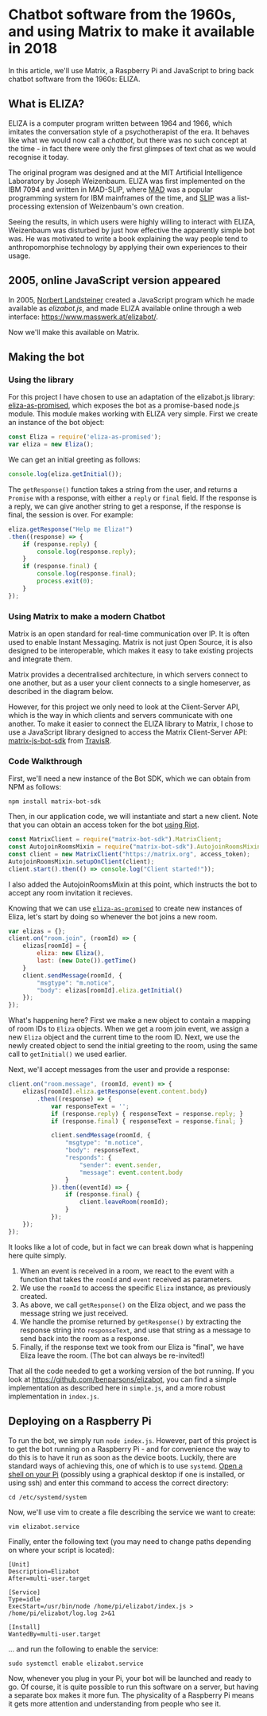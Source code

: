 # Chatbot software from the 1960s, and using Matrix to make it available in 2018

In this article, we'll use Matrix, a Raspberry Pi and JavaScript to bring back
chatbot software from the 1960s: ELIZA.

## What is ELIZA?

ELIZA is a computer program written between 1964 and 1966, which imitates the
conversation style of a psychotherapist of the era. It behaves like what we
would now call a *chatbot*, but there was no such concept at the time - in fact
there were only the first glimpses of text chat as we would recognise it today.

The original program was designed and at the MIT Artificial Intelligence
Laboratory by Joseph Weizenbaum. ELIZA was first implemented on the IBM 7094
and written in MAD-SLIP, where
[MAD](https://en.wikipedia.org/wiki/MAD_(programming_language)) was a popular
programming system for IBM mainframes of the time, and
[SLIP](https://en.wikipedia.org/wiki/SLIP_(programming_language)) was a
list-processing extension of Weizenbaum's own creation.

Seeing the results, in which users were highly willing to interact with ELIZA,
Weizenbaum was disturbed by just how effective the apparently simple bot was. He
was motivated to write a book explaining the way people tend to anthropomorphise
technology by applying their own experiences to their usage.

## 2005, online JavaScript version appeared

In 2005, [Norbert Landsteiner](https://twitter.com/mass_werk) created a
JavaScript program which he made available as *elizabot.js*, and made ELIZA
available online through a web interface: <https://www.masswerk.at/elizabot/>.

Now we'll make this available on Matrix.

## Making the bot

### Using the library

For this project I have chosen to use an adaptation of the elizabot.js library:
[eliza-as-promised](https://github.com/natelewis/eliza-as-promised), which
exposes the bot as a promise-based node.js module. This module makes working
with ELIZA very simple. First we create an instance of the bot object:

```javascript
const Eliza = require('eliza-as-promised');
var eliza = new Eliza();
```

We can get an initial greeting as follows:

```javascript
console.log(eliza.getInitial());
```

The `getResponse()` function takes a string from the user, and returns a
`Promise` with a response, with either a `reply` or `final` field. If the
response is a reply, we can give another string to get a response, if the
response is final, the session is over. For example:

```javascript
eliza.getResponse("Help me Eliza!")
.then((response) => {
    if (response.reply) {
        console.log(response.reply);
    }
    if (response.final) {
        console.log(response.final);
        process.exit(0);
    }
});
```

### Using Matrix to make a modern Chatbot

Matrix is an open standard for real-time communication over IP. It is often used
to enable Instant Messaging. Matrix is not just  Open Source, it is also designed to
be interoperable, which makes it easy to take existing projects and integrate
them.

Matrix provides a decentralised architecture, in which servers connect to one
another, but as a user your client connects to a single homeserver, as described
in the diagram below.

However, for this project we only need to look at the Client-Server API, which
is the way in which clients and servers communicate with one another. To make it
easier to connect the ELIZA library to Matrix, I chose to use a JavaScript
library designed to access the Matrix Client-Server API: [matrix-js-bot-sdk]
from [TravisR].

### Code Walkthrough

First, we'll need a new instance of the Bot SDK, which we can obtain from NPM as
follows:

```
npm install matrix-bot-sdk
```

Then, in our application code, we will instantiate and start a new client. Note
that you can obtain an access token for the bot [using
Riot](https://t2bot.io/docs/access_tokens/).

```javascript
const MatrixClient = require("matrix-bot-sdk").MatrixClient;
const AutojoinRoomsMixin = require("matrix-bot-sdk").AutojoinRoomsMixin;
const client = new MatrixClient("https://matrix.org", access_token);
AutojoinRoomsMixin.setupOnClient(client);
client.start().then(() => console.log("Client started!"));
```

I also added the AutojoinRoomsMixin at this point, which instructs the bot to
accept any room invitation it recieves.

Knowing that we can use
[`eliza-as-promised`](https://github.com/natelewis/eliza-as-promised) to create
new instances of Eliza, let's start by doing so whenever the bot joins a new
room.

```javascript
var elizas = {};
client.on("room.join", (roomId) => {
    elizas[roomId] = {
        eliza: new Eliza(),
        last: (new Date()).getTime()
    }
    client.sendMessage(roomId, {
        "msgtype": "m.notice",
        "body": elizas[roomId].eliza.getInitial()
    });
});
```

What's happening here? First we make a new object to contain a mapping of room
IDs to `Eliza` objects. When we get a room join event, we assign a new `Eliza`
object and the current time to the room ID. Next, we use the newly created
object to send the initial greeting to the room, using the same call to
`getInitial()` we used earlier.

Next, we'll accept messages from the user and provide a response:

```javascript
client.on("room.message", (roomId, event) => {
    elizas[roomId].eliza.getResponse(event.content.body)
        .then((response) => {
            var responseText = '';
            if (response.reply) { responseText = response.reply; }
            if (response.final) { responseText = response.final; }

            client.sendMessage(roomId, {
                "msgtype": "m.notice",
                "body": responseText,
                "responds": {
                    "sender": event.sender,
                    "message": event.content.body
                }
            }).then((eventId) => {
                if (response.final) {
                    client.leaveRoom(roomId);
                }
            });
    });
});
```

It looks like a lot of code, but in fact we can break down what is happening here quite simply.

1. When an event is received in a room, we react to the event with a function
   that takes the `roomId` and `event` received as parameters.
2. We use the `roomId` to access the specific `Eliza` instance, as previously
   created.
3. As above, we call `getResponse()` on the Eliza object, and we pass the
   message string we just received.
4. We handle the promise returned by `getResponse()` by extracting the response
   string into `responseText`, and use that string as a message to send back
   into the room as a response.
5. Finally, if the response text we took from our Eliza is "final", we have
   Eliza leave the room. (The bot can always be re-invited!)

That all the code needed to get a working version of the bot running. If you look at <https://github.com/benparsons/elizabot>, you can find a simple implementation as described here in `simple.js`, and a more robust implementation in `index.js`.

## Deploying on a Raspberry Pi

To run the bot, we simply run `node index.js`. However, part of this project is
to get the bot running on a Raspberry Pi - and for convenience the way to do
this is to have it run as soon as the device boots. Luckily, there are standard
ways of achieving this, one of which is to use `systemd`. [Open a shell on your
Pi](https://www.raspberrypi.org/documentation/usage/terminal/) (possibly using a
graphical desktop if one is installed, or using ssh) and enter this command to
access the correct directory:

```
cd /etc/systemd/system
```

Now, we'll use vim to create a file describing the service we want to create:

```
vim elizabot.service
```

Finally, enter the following text (you may need to change paths depending on
where your script is located):

```
[Unit]
Description=Elizabot
After=multi-user.target

[Service]
Type=idle
ExecStart=/usr/bin/node /home/pi/elizabot/index.js > /home/pi/elizabot/log.log 2>&1

[Install]
WantedBy=multi-user.target
```

... and run the following to enable the service:

```
sudo systemctl enable elizabot.service
```

Now, whenever you plug in your Pi, your bot will be launched and ready to go. Of
course, it is quite possible to run this software on a server, but having a
separate box makes it more fun. The physicality of a Raspberry Pi means it gets
more attention and understanding from people who see it.

[matrix-js-bot-sdk]: https://github.com/turt2live/matrix-js-bot-sdk
[TravisR]: https://github.com/turt2live